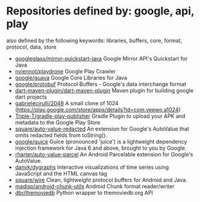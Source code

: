 # Repositories defined by: google, api, play

also defined by the following keywords: libraries, buffers, core, format, protocol, data, store

- [googleglass/mirror-quickstart-java](https://github.com/googleglass/mirror-quickstart-java)
  Google Mirror API's Quickstart for Java
- [nviennot/playdrone](https://github.com/nviennot/playdrone)
  Google Play Crawler
- [google/guava](https://github.com/google/guava)
  Google Core Libraries for Java
- [google/protobuf](https://github.com/google/protobuf)
  Protocol Buffers - Google's data interchange format
- [dart-maven-plugin/dart-maven-plugin](https://github.com/dart-maven-plugin/dart-maven-plugin)
  Maven plugin for building google dart projects
- [gabrielecirulli/2048](https://github.com/gabrielecirulli/2048)
  A small clone of 1024 (https://play.google.com/store/apps/details?id=com.veewo.a1024)
- [Triple-T/gradle-play-publisher](https://github.com/Triple-T/gradle-play-publisher)
  Gradle Plugin to upload your APK and metadata to the Google Play Store
- [square/auto-value-redacted](https://github.com/square/auto-value-redacted)
  An extension for Google's AutoValue that omits redacted fields from toString().
- [google/guice](https://github.com/google/guice)
  Guice (pronounced 'juice') is a lightweight dependency injection framework for Java 6 and above, brought to you by Google.
- [rharter/auto-value-parcel](https://github.com/rharter/auto-value-parcel)
  An Android Parcelable extension for Google's AutoValue.
- [danvk/dygraphs](https://github.com/danvk/dygraphs)
  Interactive visualizations of time series using JavaScript and the HTML canvas tag
- [square/wire](https://github.com/square/wire)
  Clean, lightweight protocol buffers for Android and Java.
- [madisp/android-chunk-utils](https://github.com/madisp/android-chunk-utils)
  Android Chunk format reader/writer
- [dbr/themoviedb](https://github.com/dbr/themoviedb)
  Python wrapper to themoviedb.org API
